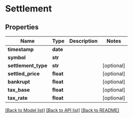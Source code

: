 # Settlement

## Properties
Name | Type | Description | Notes
------------ | ------------- | ------------- | -------------
**timestamp** | **date** |  | 
**symbol** | **str** |  | 
**settlement_type** | **str** |  | [optional] 
**settled_price** | **float** |  | [optional] 
**bankrupt** | **float** |  | [optional] 
**tax_base** | **float** |  | [optional] 
**tax_rate** | **float** |  | [optional] 

[[Back to Model list]](../README.md#documentation-for-models) [[Back to API list]](../README.md#documentation-for-api-endpoints) [[Back to README]](../README.md)


